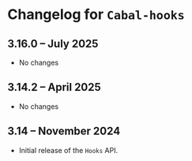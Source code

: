 # Changelog for `Cabal-hooks`

## 3.16.0 – July 2025
  * No changes

## 3.14.2 – April 2025
  * No changes

## 3.14 – November 2024

  * Initial release of the `Hooks` API.

